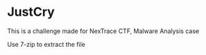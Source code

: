 # JustCry
This is a challenge made for NexTrace CTF, Malware Analysis case


Use 7-zip to extract the file

